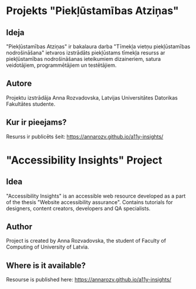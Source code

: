 # Projekts "Piekļūstamības Atziņas"
## Ideja
"Piekļūstamības Atziņas" ir bakalaura darba "Tīmekļa vietņu piekļūstamības nodrošināšana" ietvaros izstrādāts piekļūstams tīmekļa resurss ar piekļūstamības nodrošināšanas ieteikumiem dizaineriem, satura veidotājiem, programmētājiem un testētājiem.

## Autore
Projektu izstrādāja Anna Rozvadovska, Latvijas Universitātes Datorikas Fakultātes studente.

## Kur ir pieejams?
Resurss ir publicēts šeit: https://annarozv.github.io/a11y-insights/

# "Accessibility Insights" Project
## Idea
"Accessibility Insights" is an accessible web resource developed as a part of the thesis "Website accessibility assurance". Contains tutorials for designers, content creators, developers and QA specialists.
## Author
Project is created by Anna Rozvadovska, the student of Faculty of Computing of University of Latvia.
## Where is it available?
Resourse is published here: https://annarozv.github.io/a11y-insights/
